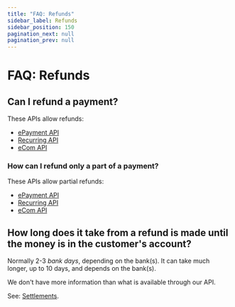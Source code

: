 ```yaml
---
title: "FAQ: Refunds"
sidebar_label: Refunds
sidebar_position: 150
pagination_next: null
pagination_prev: null
---
```


# FAQ: Refunds

## Can I refund a payment?

These APIs allow refunds:

* [ePayment API](https://developer.vippsmobilepay.com/docs/APIs/epayment-api/operations/refund/)
* [Recurring API](https://developer.vippsmobilepay.com/docs/APIs/recurring-api/vipps-recurring-api/#refund-a-charge)
* [eCom API](https://developer.vippsmobilepay.com/docs/APIs/ecom-api/vipps-ecom-api/#refund)

### How can I refund only a part of a payment?

These APIs allow partial refunds:

* [ePayment API](https://developer.vippsmobilepay.com/docs/APIs/epayment-api/operations/refund/#partial-refund)
* [Recurring API](https://developer.vippsmobilepay.com/docs/APIs/recurring-api/vipps-recurring-api/#refund-a-charge)
* [eCom API](https://developer.vippsmobilepay.com/docs/APIs/ecom-api/vipps-ecom-api-faq/#refunds)

## How long does it take from a refund is made until the money is in the customer's account?

Normally 2-3 *bank days*, depending on the bank(s).
It can take much longer, up to 10 days, and depends on the bank(s).

We don't have more information than what is available through our API.

See: [Settlements](../settlements/README.md).
